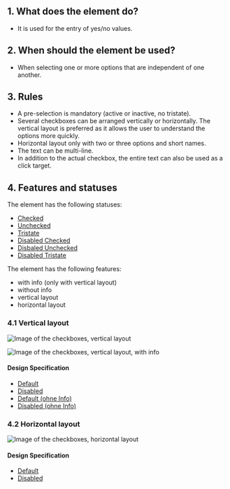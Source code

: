 ## 1. What does the element do?
*   It is used for the entry of yes/no values.

## 2. When should the element be used?
*   When selecting one or more options that are independent of one another.

## 3. Rules
*   A pre-selection is mandatory (active or inactive, no tristate).
*   Several checkboxes can be arranged vertically or horizontally. The vertical layout is preferred as it allows the user to understand the options more quickly.
*   Horizontal layout only with two or three options and short names.
*   The text can be multi-line.
*   In addition to the actual checkbox, the entire text can also be used as a click target.


## 4. Features and statuses
The element has the following statuses:
*   [Checked](https://sbb.invisionapp.com/d/main#/console/14051805/313166973/inspect)
*   [Unchecked](https://sbb.invisionapp.com/d/main#/console/14051805/313166978/inspect)
*   [Tristate](https://sbb.invisionapp.com/d/main#/console/14051805/313166976/inspect)
*   [Disabled Checked](https://sbb.invisionapp.com/d/main#/console/14051805/313166974/inspect)
*   [Disbaled Unchecked](https://sbb.invisionapp.com/d/main#/console/14051805/313166977/inspect)
*   [Disabled Tristate](https://sbb.invisionapp.com/d/main#/console/14051805/313166975/inspect)

The element has the following features:

*   with info (only with vertical layout)
*   without info
*   vertical layout
*   horizontal layout


### 4.1 Vertical layout
![Image of the checkboxes, vertical layout](https://raw.githubusercontent.com/sbb-design-systems/sbb-design-system/master/mobile/elements/checkbox/images/ME13_Vertikal_default.png 'class: image')

![Image of the checkboxes, vertical layout, with info](https://raw.githubusercontent.com/sbb-design-systems/sbb-design-system/master/mobile/elements/checkbox/images/ME13_Vertikal_ohne_Info.png 'class: image')

#### Design Specification
*   [Default](https://sbb.invisionapp.com/d/main#/console/14051805/313166979/inspect)
*   [Disabled](https://sbb.invisionapp.com/d/main#/console/14051805/313166980/inspect)
*   [Default (ohne Info)](https://sbb.invisionapp.com/d/main#/console/14051805/313166981/inspect)
*   [Disabled (ohne Info)](https://sbb.invisionapp.com/d/main#/console/14051805/313166982/inspect)

### 4.2 Horizontal layout
![Image of the checkboxes, horizontal layout](https://raw.githubusercontent.com/sbb-design-systems/sbb-design-system/master/mobile/elements/checkbox/images/ME13_Horizontal.png 'class: image')

#### Design Specification
*   [Default](https://sbb.invisionapp.com/d/main#/console/14051805/313166971/inspect)
*   [Disabled](https://sbb.invisionapp.com/d/main#/console/14051805/313166972/inspect)